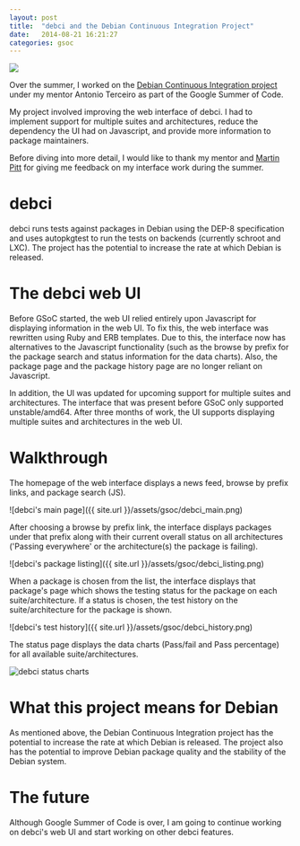 ```yaml
---
layout: post
title:  "debci and the Debian Continuous Integration Project"
date:   2014-08-21 16:21:27
categories: gsoc
---
```


![]({{site.baseurl}}/assets/gsoc/gsoc14.png)

Over the summer, I worked on the [Debian Continuous Integration project](http://ci.debian.net)
under my mentor Antonio Terceiro as part of the Google Summer of Code.

My project involved improving the web interface of debci. I had to implement
support for multiple suites and architectures, reduce the dependency the UI
had on Javascript, and provide more information to package maintainers.

Before diving into more detail, I would like to thank my mentor and
[Martin Pitt](http://www.piware.de) for giving me feedback on my interface
work during the summer.

# debci

debci runs tests against packages in Debian using the DEP-8 specification and
uses autopkgtest to run the tests on backends (currently schroot and LXC). The
project has the potential to increase the rate at which Debian is released.

# The debci web UI

Before GSoC started, the web UI relied entirely upon Javascript for displaying
information in the web UI. To fix this, the web interface was rewritten using
Ruby and ERB templates. Due to this, the interface now has alternatives
to the Javascript functionality (such as the browse by prefix for the package
search and status information for the data charts). Also, the package page and
the package history page are no longer reliant on Javascript.

In addition, the UI was updated for upcoming support for multiple suites and
architectures. The interface that was present before GSoC only supported
unstable/amd64. After three months of work, the UI supports displaying multiple
suites and architectures in the web UI.

# Walkthrough
The homepage of the web interface displays a news feed, browse by prefix links,
and package search (JS).

![debci's main page]({{ site.url }}/assets/gsoc/debci_main.png)

After choosing a browse by prefix link, the interface displays packages under
that prefix along with their current overall status on all architectures
('Passing everywhere' or the architecture(s) the package is failing).

![debci's package listing]({{ site.url }}/assets/gsoc/debci_listing.png)

When a package is chosen from the list, the interface displays that package's
page which shows the testing status for the package on each suite/architecture.
If a status is chosen, the test history on the suite/architecture
for the package is shown.

![debci's test history]({{ site.url }}/assets/gsoc/debci_history.png)

The status page displays the data charts (Pass/fail and Pass percentage)
for all available suite/architectures.


![debci status charts]({{site.url}}/assets/gsoc/status.png)

# What this project means for Debian
As mentioned above, the Debian Continuous Integration project has the potential
to increase the rate at which Debian is released. The project also has the
potential to improve Debian package quality and the stability of the Debian
system.

# The future
Although Google Summer of Code is over, I am going to continue working on
debci's web UI and start working on other debci features.
